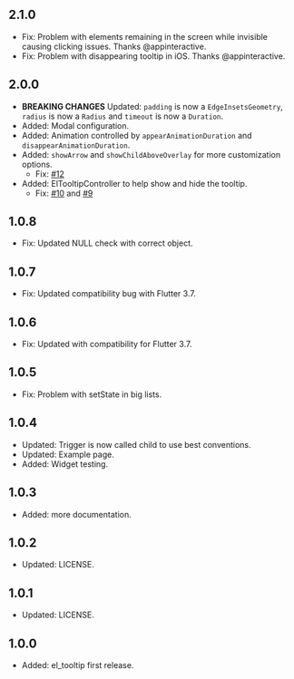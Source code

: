 ## 2.1.0

- Fix: Problem with elements remaining in the screen while invisible causing clicking issues. Thanks @appinteractive.
- Fix: Problem with disappearing tooltip in iOS. Thanks @appinteractive.

## 2.0.0

- **BREAKING CHANGES** Updated: `padding` is now a `EdgeInsetsGeometry`, `radius` is now a `Radius` and `timeout` is now a `Duration`.
- Added: Modal configuration.
- Added: Animation controlled by `appearAnimationDuration` and `disappearAnimationDuration`.
- Added: `showArrow` and `showChildAboveOverlay` for more customization options.
  - Fix: [#12](https://github.com/marcelogil/el_tooltip/issues/12)
- Added: ElTooltipController to help show and hide the tooltip.
  - Fix: [#10](https://github.com/marcelogil/el_tooltip/issues/10) and [#9](https://github.com/marcelogil/el_tooltip/issues/9)

## 1.0.8

- Fix: Updated NULL check with correct object.

## 1.0.7

- Fix: Updated compatibility bug with Flutter 3.7.

## 1.0.6

- Fix: Updated with compatibility for Flutter 3.7.

## 1.0.5

- Fix: Problem with setState in big lists.

## 1.0.4

- Updated: Trigger is now called child to use best conventions.
- Updated: Example page.
- Added: Widget testing.

## 1.0.3

- Added: more documentation.

## 1.0.2

- Updated: LICENSE.

## 1.0.1

- Updated: LICENSE.

## 1.0.0

- Added: el_tooltip first release.
